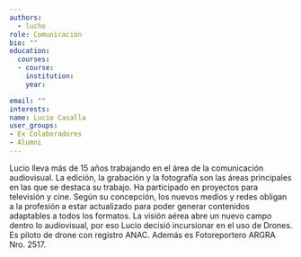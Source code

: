 ```yaml
---
authors:
  - lucho
role: Comunicación
bio: ""
education:
  courses:
  - course: 
    institution: 
    year: 

email: ""
interests:
name: Lucio Casalla
user_groups:
- Ex Colaboradores
- Alumni
---
```


Lucio lleva más de 15 años trabajando en el área de la comunicación audiovisual. La edición, la grabación y la fotografía son las áreas principales en las que se destaca su trabajo. Ha participado en proyectos para televisión y cine. 
Según su concepción, los nuevos medios y redes obligan a la profesión a estar actualizado para poder generar contenidos adaptables a todos los formatos. 
La visión aérea abre un nuevo campo dentro lo audiovisual, por eso Lucio decisió incursionar en el uso de Drones. Es piloto de drone con registro ANAC. Además es Fotoreportero ARGRA Nro. 2517.